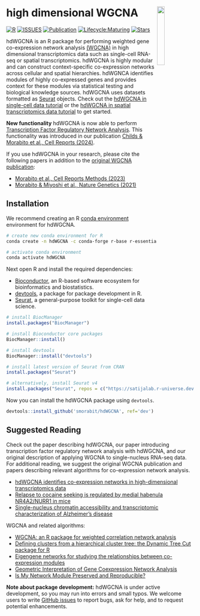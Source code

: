 
# high dimensional WGCNA <img src="man/figures/logo.png" align="right" height="20%" width="20%" />


[![R](https://img.shields.io/github/r-package/v/smorabit/hdWGCNA)](https://github.com/smorabit/hdWGCNA/tree/dev)
[![ISSUES](https://img.shields.io/github/issues/smorabit/hdWGCNA)](https://github.com/smorabit/hdWGCNA/issues)
[![Publication](https://img.shields.io/badge/publication-Cell%20Rep%20Meth-%2300A1D7)](https://www.cell.com/cell-reports-methods/fulltext/S2667-2375(23)00127-3)
[![Lifecycle:Maturing](https://img.shields.io/badge/Lifecycle-Maturing-007EC6)](https://github.com/smorabit/hdWGCNA)
[![Stars](https://img.shields.io/github/stars/smorabit/hdWGCNA?style=social)](https://github.com/smorabit/hdWGCNA/)


hdWGCNA is an R package for performing weighted gene co-expression network analysis [(WGCNA)](https://doi.org/10.1186/1471-2105-9-559) in high dimensional transcriptomics data such as single-cell RNA-seq or spatial transcriptomics. hdWGCNA is highly modular and can construct context-specific co-expression networks across cellular and spatial hierarchies. hdWGNCA identifies modules of highly co-expressed genes and provides context for these modules via statistical testing and biological knowledge sources. hdWGCNA uses datasets formatted as [Seurat](https://satijalab.org/seurat/index.html) objects. Check out the [hdWGCNA in single-cell data tutorial](https://smorabit.github.io/hdWGCNA/articles/basic_tutorial.html) or the [hdWGCNA in spatial transcriptomics data tutorial](https://smorabit.github.io/hdWGCNA/articles/ST_basics.html) to get started.

**New functionality** hdWGCNA is now able to perform [Transcription Factor Regulatory Network Analysis](https://smorabit.github.io/hdWGCNA/articles/tf_network.html). This functionality was introduced in our publication [Childs & Morabito et al., Cell Reports (2024)](https://www.sciencedirect.com/science/article/pii/S2211124724002845).

If you use hdWGCNA in your research, please cite the following papers in addition to the [original WGCNA publication](https://doi.org/10.1186/1471-2105-9-559):

* [Morabito et al., Cell Reports Methods (2023)](https://www.cell.com/cell-reports-methods/fulltext/S2667-2375(23)00127-3)
* [Morabito & Miyoshi et al., Nature Genetics (2021)](https://doi.org/10.1038/s41588-021-00894-z)


## Installation

We recommend creating an R [conda environment](https://docs.conda.io/en/latest/) environment for hdWGCNA.

```bash
# create new conda environment for R
conda create -n hdWGCNA -c conda-forge r-base r-essentials

# activate conda environment
conda activate hdWGCNA
```

Next open R and install the required dependencies:

* [Bioconductor](https://www.bioconductor.org/), an R-based software ecosystem for bioinformatics and biostatistics.
* [devtools](https://devtools.r-lib.org/), a package for package development in R.
* [Seurat](https://satijalab.org/seurat/index.html), a general-purpose toolkit for single-cell data science.

```r
# install BiocManager
install.packages("BiocManager")

# install Bioconductor core packages
BiocManager::install()

# install devtools
BiocManager::install("devtools")

# install latest version of Seurat from CRAN
install.packages("Seurat")

# alternatively, install Seurat v4
install.packages("Seurat", repos = c("https://satijalab.r-universe.dev', 'https://cloud.r-project.org"))

```

Now you can install the hdWGCNA package using `devtools`.

```r
devtools::install_github('smorabit/hdWGCNA', ref='dev')
```

## Suggested Reading

Check out the paper describing hdWGCNA, our paper introducing transcription factor regulatory network analysis with hdWGCNA, and our original description of applying WGCNA to single-nucleus RNA-seq data. For additional reading, we suggest the original WGCNA publication and papers describing relevant algorithms for co-expression network analysis.

* [hdWGCNA identifies co-expression networks in high-dimensional transcriptomics data](https://www.cell.com/cell-reports-methods/fulltext/S2667-2375(23)00127-3) 
* [Relapse to cocaine seeking is regulated by medial habenula NR4A2/NURR1 in mice](https://www.sciencedirect.com/science/article/pii/S2211124724002845)
* [Single-nucleus chromatin accessibility and transcriptomic characterization of Alzheimer’s disease](https://doi.org/10.1038/s41588-021-00894-z) 

WGCNA and related algorithms:

* [WGCNA: an R package for weighted correlation network analysis](https://doi.org/10.1186/1471-2105-9-559)
* [Defining clusters from a hierarchical cluster tree: the Dynamic Tree Cut package for R](https://doi.org/10.1093/bioinformatics/btm563)
* [Eigengene networks for studying the relationships between co-expression modules](https://doi.org/10.1186/1752-0509-1-54)
* [Geometric Interpretation of Gene Coexpression Network Analysis](https://doi.org/10.1371/journal.pcbi.1000117)
* [Is My Network Module Preserved and Reproducible?](https://doi.org/10.1371/journal.pcbi.1001057)

**Note about package development:** hdWGCNA is under active development, so you may run into errors and small typos. We welcome users to
write [GitHub issues](https://docs.github.com/en/issues/tracking-your-work-with-issues/creating-an-issue)
to report bugs, ask for help, and to request potential enhancements.
